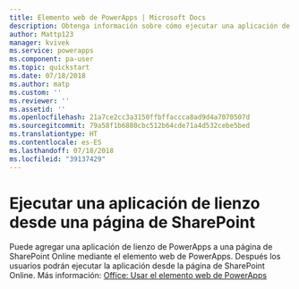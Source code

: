 ```yaml
---
title: Elemento web de PowerApps | Microsoft Docs
description: Obtenga información sobre cómo ejecutar una aplicación de lienzo desde una página de SharePoint.
author: Mattp123
manager: kvivek
ms.service: powerapps
ms.component: pa-user
ms.topic: quickstart
ms.date: 07/18/2018
ms.author: matp
ms.custom: ''
ms.reviewer: ''
ms.assetid: ''
ms.openlocfilehash: 21a7ce2cc3a3150ffbffaccca8ad9d4a7070507d
ms.sourcegitcommit: 79a58f1b6880cbc512b64cde71a4d532cebe5bed
ms.translationtype: HT
ms.contentlocale: es-ES
ms.lasthandoff: 07/18/2018
ms.locfileid: "39137429"
---
```

# <a name="run-a-canvas-app-from-a-sharepoint-page"></a>Ejecutar una aplicación de lienzo desde una página de SharePoint

Puede agregar una aplicación de lienzo de PowerApps a una página de SharePoint Online mediante el elemento web de PowerApps. Después los usuarios podrán ejecutar la aplicación desde la página de SharePoint Online. Más información: [Office: Usar el elemento web de PowerApps](https://support.office.com/article/use-the-powerapps-web-part-6285f05e-e441-408a-99d7-aa688195cd1c?ui=en-US&rs=en-US&ad=US)